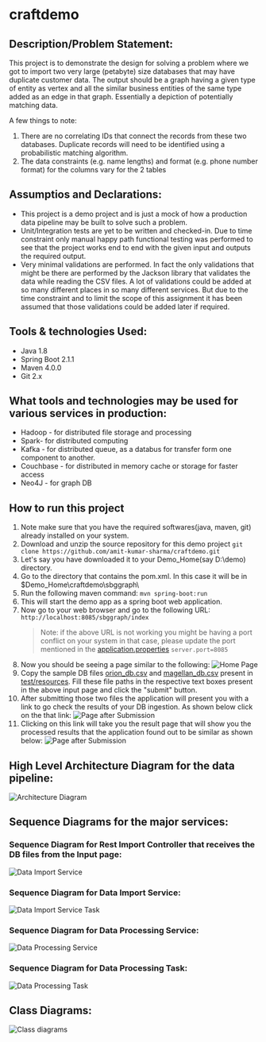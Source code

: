 # craftdemo

## Description/Problem Statement:
This project is to demonstrate the design for solving a problem where we got to import two very large (petabyte) size databases that may have duplicate customer data. The output should be a graph having a given type of entity as vertex and all the similar business entities of the same type added as an edge in that graph. Essentially a depiction of potentially matching data.

A few things to note:
1. There are no correlating IDs that connect the records from these two databases. Duplicate records will need to be identified using a probabilistic matching algorithm.
2. The data constraints (e.g. name lengths) and format (e.g. phone number format) for the columns vary for the 2 tables

## Assumptios and Declarations:

- This project is a demo project and is just a mock of how a production data pipeline may be built to solve such a problem.
- Unit/Integration tests are yet to be written and checked-in. Due to time constraint only manual happy path functional testing was performed to see that the project works end to end with the given input and outputs the required output.
- Very minimal validations are performed. In fact the only validations that might be there are performed by the Jackson library that validates the data while reading the CSV files. A lot of validations could be added at so many different places in so many different services. But due to the time constraint and to limit the scope of this assignment it has been assumed that those validations could be added later if required.

## Tools & technologies Used:
- Java 1.8
- Spring Boot 2.1.1
- Maven 4.0.0
- Git 2.x

## What tools and technologies may be used for various services in production:
- Hadoop - for distributed file storage and processing
- Spark- for distributed computing
- Kafka - for distributed queue, as a databus for transfer form one component to another.
- Couchbase - for distributed in memory cache or storage for faster access
- Neo4J - for graph DB

## How to run this project
1. Note make sure that you have the required softwares(java, maven, git) already installed on your system.
2. Download and unzip the source repository for this demo project
   `git clone https://github.com/amit-kumar-sharma/craftdemo.git`
3. Let's say you have downloaded it to your Demo_Home(say D:\demo) directory.
4. Go to the directory that contains the pom.xml. In this case it will be in 
   $Demo_Home\craftdemo\sbggraph\
5. Run the following maven command:
   `mvn spring-boot:run`
6. This will start the demo app as a spring boot web application.
7. Now go to your web browser and go to the following URL:
   `http://localhost:8085/sbggraph/index`
   > Note: if the above URL is not working you might be having a port conflict on your system in that case, please update the port mentioned in the [application.properties](https://github.com/amit-kumar-sharma/craftdemo/blob/master/sbggraph/src/main/resources/application.properties)
   `server.port=8085`
8. Now you should be seeing a page similar to the following:
   ![Home Page](images/DatabaseImportPage.png?raw=true)
9. Copy the sample DB files [orion_db.csv](https://github.com/amit-kumar-sharma/craftdemo/blob/master/sbggraph/src/test/resources/orion_db.csv) and [magellan_db.csv](https://github.com/amit-kumar-sharma/craftdemo/blob/master/sbggraph/src/test/resources/magellan_db.csv) present in [test/resources](../sbggraph/src/test/resources). Fill these file paths in the respective text boxes present in the above input page and click the "submit" button.
10. After submitting those two files the application will present you with a link to go check the results of your DB ingestion. As shown below click on the that link:
   ![Page after Submission](images/DatabaseImportPostSubmitPage.png?raw=true)
11. Clicking on this link will take you the result page that will show you the processed results that the application found out to be similar as shown below:
   ![Page after Submission](images/ResultPage.png?raw=true)
## High Level Architecture Diagram for the data pipeline:

![Architecture Diagram](images/architecture_diagram.png?raw=true "Architecture/Component Diagram")

## Sequence Diagrams for the major services:

### Sequence Diagram for Rest Import Controller that receives the DB files from the Input page:

![Data Import Service](images/DataImportInputController.png?raw=true "Data Import Service")

### Sequence Diagram for Data Import Service:

![Data Import Service Task](images/DataImportTask.png?raw=true "Data Import Service Task")

### Sequence Diagram for Data Processing Service:

![Data Processing Service](images/OnlineDataProcessingService.png?raw=true "Data Processing Service")

### Sequence Diagram for Data Processing Task:

![Data Processing Task](images/OnlineDataProcessingTask.png?raw=true "Data Processing Task")

## Class Diagrams:

![Class diagrams](images/ClassDiagrams.png?raw=true "Class diagrams")
